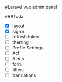 #Laravel vue admin panel

###Todo
* [x] layout
* [x] signin
* [ ] refresh token
* [ ] theming
* [ ] Profile Settings
* [ ] Acl
* [ ] Alerts
* [ ] form
* [ ] filters
* [ ] translations
